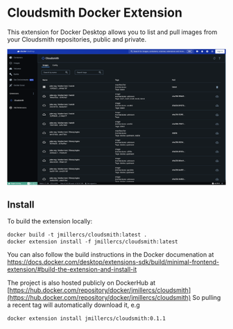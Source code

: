 # Cloudsmith Docker Extension

This extension for Docker Desktop allows you to list and pull images from your Cloudsmith repositories, public and private.

![screenshot](https://github.com/cloudsmith-io/docker-extension-cloudsmith/blob/main/screenshots/images.png)

## Install

To build the extension locally:
```
docker build -t jmillercs/cloudsmith:latest .
docker extension install -f jmillercs/cloudsmith:latest
```
You can also follow the build instructions in the Docker documenation at
https://docs.docker.com/desktop/extensions-sdk/build/minimal-frontend-extension/#build-the-extension-and-install-it

The project is also hosted publicly on DockerHub at [https://hub.docker.com/repository/docker/jmillercs/cloudsmith](https://hub.docker.com/repository/docker/jmillercs/cloudsmith)
So pulling a recent tag will automatically download it, e.g
```
docker extension install jmillercs/cloudsmith:0.1.1
```
